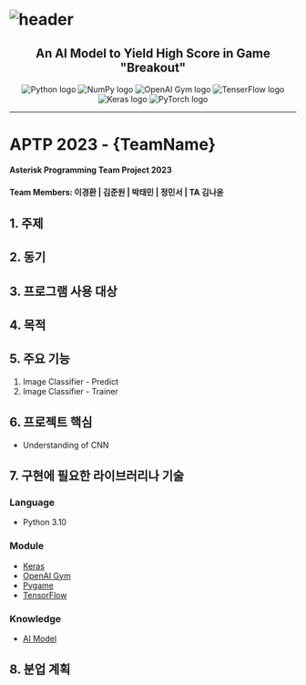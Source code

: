 <h1>
  <img alt="header" src="https://user-images.githubusercontent.com/97948617/227196609-6c8e8fe9-89b2-40b7-8bd0-9344ed760856.png"/>
</h1>

<h2 align="center">An AI Model to Yield High Score in Game "Breakout"</h2>

<div align="center">
  <img alt="Python logo" src="https://img.shields.io/badge/Python%203%2E10-3670A0?style=for-the-badge&logo=python&logoColor=ffdd54"/>
  <img alt="NumPy logo" src="https://img.shields.io/badge/Numpy-013243?style=for-the-badge&logo=numpy&logoColor=white">
  <img alt="OpenAI Gym logo" src="https://img.shields.io/badge/OpenAI%20Gym-0081A5?style=for-the-badge&logo=Openai%20gym&logoColor=white">
  <img alt="TenserFlow logo" src="https://img.shields.io/badge/TensorFlow-FF6F00?style=for-the-badge&logo=TensorFlow&logoColor=white">
  <img alt="Keras logo" src="https://img.shields.io/badge/Keras-D00000?style=for-the-badge&logo=Keras&logoColor=white">
  <img alt="PyTorch logo" src="https://img.shields.io/badge/pytorch-EE4C2C?style=for-the-badge&logo=PyTorch&logoColor=white">
</div>

---

# APTP 2023 - {TeamName}
**Asterisk Programming Team Project 2023**

<h4>Team Members: 이경환 | 김준원 | 박태민 | 정민서 | TA 김나윤</h4>

## 1. 주제

## 2. 동기

## 3. 프로그램 사용 대상

## 4. 목적

## 5. 주요 기능
1. Image Classifier - Predict
2. Image Classifier - Trainer

## 6. 프로젝트 핵심
- Understanding of CNN

## 7. 구현에 필요한 라이브러리나 기술
### Language
- Python 3.10

### Module
- [Keras](chatGPT/About%20Module/Keras.md)
- [OpenAI Gym](chatGPT/About%20Module/OpenAI%20Gym.md)
- [Pygame](chatGPT/About%20Pygame.md)
- [TensorFlow](chatGPT/About%20Module/TensorFlow.md)

### Knowledge
- [AI Model](chatGPT/About%20AI%20Model.md)

## 8. 분업 계획
